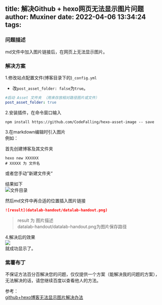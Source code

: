 title: 解决Github + hexo网页无法显示图片问题
author: Muxiner
date: 2022-04-06 13:34:24
tags:
---

### 问题描述
md文件中加入图片链接后，在网页上无法显示图片。  
<!--more-->

### 解决方案

1.修改站点配置文件(博客目录下的)`_config.yml`  

+ 改`post_asset_folder: false`为`true`。
```yml
#启动 Asset 文件夹 （用来存放相对路径图片或文件）
post_asset_folder: true
```
2.安装插件，在命令窗口输入  
```git
npm install https://github.com/CodeFalling/hexo-asset-image -- save
```

3.在markdown编辑时引入图片  
例如：  

首先创建博客及其文件夹  
```git
hexo new XXXXXX
# XXXXX 为 文件名
```
或者您手动”新建文件夹“  

结果如下  
![文件目录](cannot-display-pictrue/menu.png)

然后md文件中再合适的位置插入图片链接  
```md
![result](datalab-handout/datalab-handout.png) 
```
> result 为 图片描述  
> datalab-handout/datalab-handout.png为图片保存路径  

4.解决后的效果  
![](cannot-display-pictrue/display.png)  
就成功显示了。

### 紫薯布丁
不保证方法百分百解决您的问题，仅仅提供一个方案（能解决我的问题的方案），无法解决的话，请您继续百度以查看他人的方法。  

参考：  
[github+hexo博客无法显示图片解决办法](https://www.dazhuanlan.com/2019/10/16/5da647c849379/)